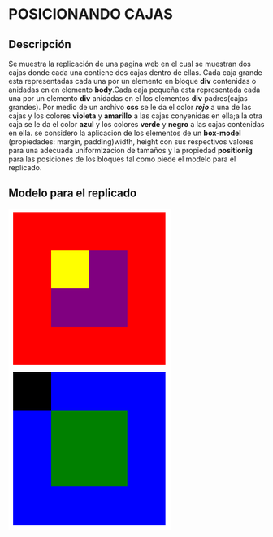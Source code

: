 # POSICIONANDO CAJAS
## Descripción
Se muestra la replicación de una pagina web en el cual se muestran dos cajas donde cada una contiene dos cajas dentro de ellas. Cada caja grande  esta representadas cada una por un elemento en bloque **div** contenidas o anidadas en en elemento **body**.Cada caja pequeña esta representada cada una por un elemento **div** anidadas en el los elementos **div** padres(cajas grandes). Por medio de un archivo **css** se le da el color ***rojo*** a una de las cajas y los colores **violeta** y **amarillo** a las cajas conyenidas en ella;a la otra caja se le da el color **azul** y los colores **verde** y **negro** a las cajas contenidas en ella. se considero la aplicacion de los elementos de un **box-model** (propiedades: margin, padding)width, height con sus respectivos valores para una adecuada uniformizacion de tamaños y la propiedad **positionig** para las posiciones de los bloques tal como piede el modelo para el replicado.


## Modelo para el replicado
 ![posicionamiento de cajas](https://github.com/MariacristinaOrtiz/PosicionandoCajas/blob/master/assets/imgs/caja%201.png)
